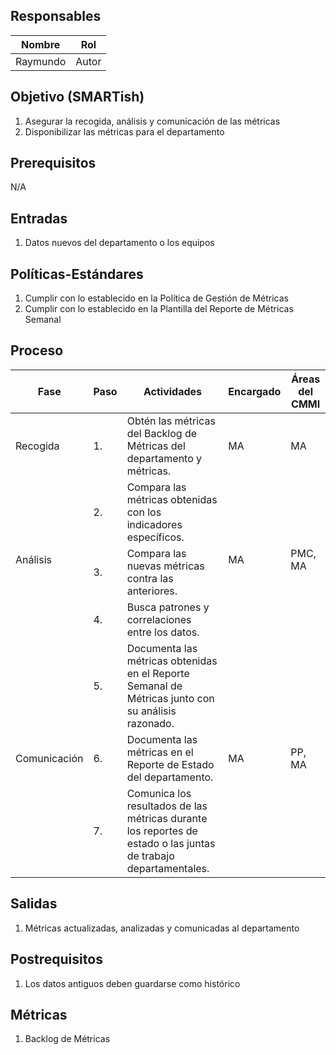 ## Responsables

Nombre     | Rol
-----------|------------------
Raymundo   | Autor


## Objetivo (SMARTish)
1. Asegurar la recogida, análisis y comunicación de las métricas
2. Disponibilizar las métricas para el departamento

## Prerequisitos
N/A

## Entradas
1. Datos nuevos del departamento o los equipos

## Políticas-Estándares
1. Cumplir con lo establecido en la Política de Gestión de Métricas
2. Cumplir con lo establecido en la Plantilla del Reporte de Métricas Semanal

## Proceso
<table>
  <thead>
    <tr>
      <th>Fase</th>
      <th>Paso</th>
      <th>Actividades</th>
      <th>Encargado</th>
      <th>Áreas del CMMI</th>
    </tr>
  </thead>
  <tbody>
    <tr>
      <td>Recogida</td>
      <td>1.</td>
      <td>Obtén las métricas del Backlog de Métricas del departamento y métricas. </td>
      <td>MA</td>
      <td>MA</td>
    </tr>
    <tr>
      <td rowspan="3">Análisis</td>
      <td>2.</td>
      <td>Compara las métricas obtenidas con los indicadores específicos. </td>
      <td rowspan="3">MA</td>
      <td rowspan="3">PMC, MA</td>
    </tr>
    <tr>
      <td>3.</td>
      <td>Compara las nuevas métricas contra las anteriores.
      </td>
    </tr>
    <tr>
      <td>4.</td>
      <td>Busca patrones y correlaciones entre los datos.</td>
    </tr>
    <tr>
      <td rowspan="3">Comunicación</td>
      <td>5.</td>
      <td>Documenta las métricas obtenidas en el Reporte Semanal de Métricas junto con su análisis razonado. </td>
      <td rowspan="3">MA</td>
      <td rowspan="3">PP, MA</td>
    </tr>
    <tr>
      <td>6.</td>
      <td>Documenta las métricas en el Reporte de Estado del departamento.
      </td>
    </tr>
    <tr>
      <td>7.</td>
      <td>Comunica los resultados de las métricas durante los reportes de estado o las juntas de trabajo departamentales.</td>
    </tr>
  </tbody>
</table>

## Salidas
1. Métricas actualizadas, analizadas y comunicadas al departamento

## Postrequisitos
1. Los datos antiguos deben guardarse como histórico

## Métricas
1. Backlog de Métricas
